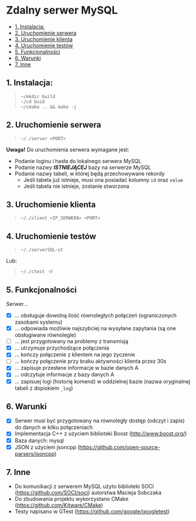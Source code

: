 # Zdalny serwer MySQL <!-- omit in toc -->

- [1. Instalacja:](#1-instalacja)
- [2. Uruchomienie serwera](#2-uruchomienie-serwera)
- [3. Uruchomienie klienta](#3-uruchomienie-klienta)
- [4. Uruchomienie testów](#4-uruchomienie-testów)
- [5. Funkcjonalności](#5-funkcjonalności)
- [6. Warunki](#6-warunki)
- [7. Inne](#7-inne)

## 1. Instalacja:

> `~/mkdir build`<br>
> `~/cd buid`<br>
> `~/cmake .. && make -j`

## 2. Uruchomienie serwera

> `~/./server <PORT>`

**Uwaga!** Do uruchomienia serwera wymagane jest:
* Podanie loginu i hasła do lokalnego serwera MySQL
* Podanie nazwy ***ISTNIEJĄCEJ*** bazy na serwerze MySQL
* Podanie nazwy tabeli, w której będą przechowywane rekordy
  * Jeśli tabela już istnieje, musi ona posiadać kolumny `id` oraz `value`
  * Jeśli tabela nie istnieje, zostanie stworzona

## 3. Uruchomienie klienta

> `~/./client <IP_SERWERA> <PORT>`

## 4. Uruchomienie testów

> `~/./serverSQL-ut`

Lub:

> `~/./ctest -V`

## 5. Funkcjonalności

Serwer...

- [x] ... obsługuje dowolną ilość równoległych połączeń (ograniczonych zasobami systemu)
- [x] ... odpowiada możliwie najszybciej na wysyłane zapytania (są one obsługiwane równolegle)
- [ ] ... jest przygotowany na problemy z transmisją
- [x] ... utrzymuje przychodzące połączenia
- [x] ... kończy połączenie z klientem na jego życzenie 
- [ ] ... kończy połączenie przy braku aktywności klienta przez 30s
- [x] ... zapisuje przesłane informacje w bazie danych A
- [x] ... odczytuje informacje z bazy danych A
- [x] ... zapisuej logi (historię komend) w oddzielnej bazie (nazwa oryginalnej tabeli z dopiskiem `_log`)

## 6. Warunki

- [x] Serwer musi być przygotowany na równoległy dostęp (odczyt i zapis) do danych w kilku połączeniach
- [x] Implementacja C++ z użyciem biblioteki Boost (http://www.boost.org/)
- [x] Baza danych: mysql
- [x] JSON z użyciem jsoncpp (https://github.com/open-source-parsers/jsoncpp)

## 7. Inne

* Do komunikacji z serwerem MySQL użyto biblioteki SOCI (https://github.com/SOCI/soci) autorstwa Macieja Sobczaka 
* Do zbudowania projektu wykorzystano CMake (https://github.com/Kitware/CMake)
* Testy napisano w GTest (https://github.com/google/googletest)